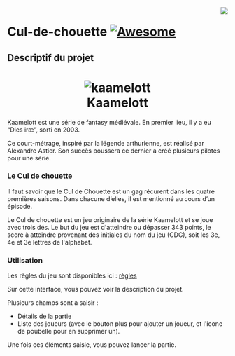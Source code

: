 <img src="icon.png" align="right" />

# Cul-de-chouette [![Awesome](https://cdn.rawgit.com/sindresorhus/awesome/d7305f38d29fed78fa85652e3a63e154dd8e8829/media/badge.svg)](https://github.com/sindresorhus/awesome#readme)


## Descriptif du projet


<h1 align="center">
  <img src="https://culdechouette.julien-besin.fr/wp-content/uploads/2020/02/kaamelott.png" alt="kaamelott">
  <br />
  Kaamelott
</h1>

Kaamelott est une série de fantasy médiévale. En premier lieu, il y a eu “Dies iræ”, sorti en  2003.

Ce court-métrage, inspiré par la légende arthurienne, est réalisé par Alexandre Astier. Son succès poussera ce dernier a créé plusieurs pilotes pour une série.

### Le Cul de chouette

Il faut savoir que le Cul de Chouette est un gag récurent dans les quatre premières saisons. Dans chacune d’elles, il est mentionné au cours d’un épisode.

Le Cul de chouette est un jeu originaire de la série Kaamelott et se joue avec trois dés. Le but du jeu est d'atteindre ou dépasser 343 points, le score à atteindre provenant des initiales du nom du jeu (CDC), soit les 3e, 4e et 3e lettres de l'alphabet.


### Utilisation


Les règles du jeu sont disponibles ici : [règles](https://docs.google.com/document/d/111XDCFHeqVqV-DvnJqJ31rp05tMZbmpxJWQDvPJdIHY/edit)

Sur cette interface, vous pouvez voir la description du projet.

Plusieurs champs sont a saisir : 
- Détails de la partie
- Liste des joueurs (avec le bouton plus pour ajouter un joueur, et l'icone de poubelle pour en supprimer un).


Une fois ces éléments saisie, vous pouvez lancer la partie.

